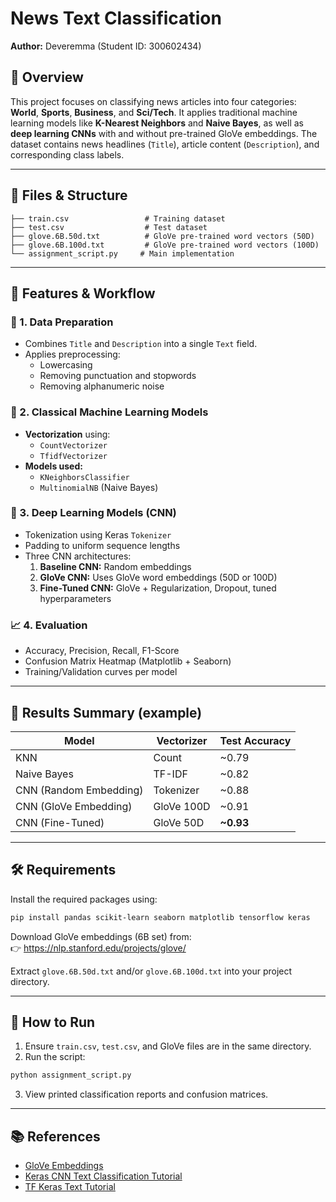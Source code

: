 
# News Text Classification 
**Author:** Deveremma (Student ID: 300602434)

## 📌 Overview  
This project focuses on classifying news articles into four categories: **World**, **Sports**, **Business**, and **Sci/Tech**. It applies traditional machine learning models like **K-Nearest Neighbors** and **Naive Bayes**, as well as **deep learning CNNs** with and without pre-trained GloVe embeddings. The dataset contains news headlines (`Title`), article content (`Description`), and corresponding class labels.

---

## 📂 Files & Structure

```
├── train.csv                 # Training dataset
├── test.csv                  # Test dataset
├── glove.6B.50d.txt          # GloVe pre-trained word vectors (50D)
├── glove.6B.100d.txt         # GloVe pre-trained word vectors (100D)
└── assignment_script.py     # Main implementation
```

---

## 🔧 Features & Workflow

### 🧹 1. Data Preparation
- Combines `Title` and `Description` into a single `Text` field.
- Applies preprocessing:
  - Lowercasing
  - Removing punctuation and stopwords
  - Removing alphanumeric noise

### 🧠 2. Classical Machine Learning Models
- **Vectorization** using:
  - `CountVectorizer`
  - `TfidfVectorizer`
- **Models used:**
  - `KNeighborsClassifier`
  - `MultinomialNB` (Naive Bayes)

### 🤖 3. Deep Learning Models (CNN)
- Tokenization using Keras `Tokenizer`
- Padding to uniform sequence lengths
- Three CNN architectures:
  1. **Baseline CNN:** Random embeddings
  2. **GloVe CNN:** Uses GloVe word embeddings (50D or 100D)
  3. **Fine-Tuned CNN:** GloVe + Regularization, Dropout, tuned hyperparameters

### 📈 4. Evaluation
- Accuracy, Precision, Recall, F1-Score
- Confusion Matrix Heatmap (Matplotlib + Seaborn)
- Training/Validation curves per model

---

## 🧪 Results Summary (example)

| Model                    | Vectorizer | Test Accuracy |
|-------------------------|------------|---------------|
| KNN                     | Count      | ~0.79         |
| Naive Bayes             | TF-IDF     | ~0.82         |
| CNN (Random Embedding)  | Tokenizer  | ~0.88         |
| CNN (GloVe Embedding)   | GloVe 100D | ~0.91         |
| CNN (Fine-Tuned)        | GloVe 50D  | **~0.93**     |

---

## 🛠️ Requirements

Install the required packages using:

```bash
pip install pandas scikit-learn seaborn matplotlib tensorflow keras
```

Download GloVe embeddings (6B set) from:  
👉 https://nlp.stanford.edu/projects/glove/

Extract `glove.6B.50d.txt` and/or `glove.6B.100d.txt` into your project directory.

---

## 🚀 How to Run

1. Ensure `train.csv`, `test.csv`, and GloVe files are in the same directory.
2. Run the script:

```bash
python assignment_script.py
```

3. View printed classification reports and confusion matrices.

---

## 📚 References
- [GloVe Embeddings](https://nlp.stanford.edu/projects/glove/)
- [Keras CNN Text Classification Tutorial](https://realpython.com/python-keras-text-classification/)
- [TF Keras Text Tutorial](https://www.tensorflow.org/tutorials/keras/text_classification)
